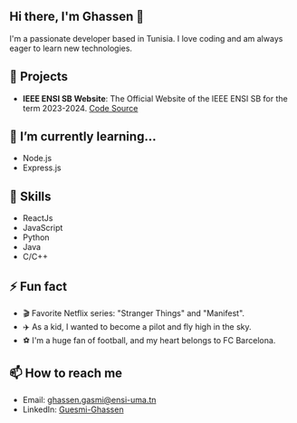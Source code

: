 ## Hi there, I'm Ghassen 👋
I'm a passionate developer based in Tunisia. I love coding and am always eager to learn new technologies.

## 🔭 Projects

- **IEEE ENSI SB Website**: The Official Website of the IEEE ENSI SB for the term 2023-2024. [Code Source](https://github.com/GuesmiGhassen/IEEE-ENSI-Student-Branch-Website.git)

## 🌱 I’m currently learning...

- Node.js
- Express.js

## 💼 Skills

- ReactJs
- JavaScript
- Python
- Java
- C/C++

## ⚡ Fun fact

- 🎬 Favorite Netflix series: "Stranger Things" and "Manifest".
- ✈️ As a kid, I wanted to become a pilot and fly high in the sky.
- ⚽️ I'm a huge fan of football, and my heart belongs to FC Barcelona.

## 📫 How to reach me

- Email: [ghassen.gasmi@ensi-uma.tn](mailto:ghassen.gasmi@ensi-uma.tn)
- LinkedIn: [Guesmi-Ghassen](linkedin.com/in/guesmi-ghassen/)
